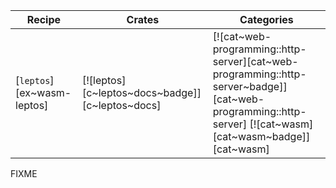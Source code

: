 | Recipe | Crates | Categories |
|--------|--------|------------|
| [`leptos`][ex~wasm-leptos] | [![leptos][c~leptos~docs~badge]][c~leptos~docs] | [![cat~web-programming::http-server][cat~web-programming::http-server~badge]][cat~web-programming::http-server] [![cat~wasm][cat~wasm~badge]][cat~wasm] |

<div class="hidden">
FIXME
</div>
